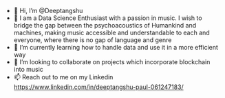 - 👋 Hi, I’m @Deeptangshu
- 👀 I am a Data Science Enthusiast with a passion in music. I wish to bridge the gap between the psychoacoustics of Humankind and machines, making music accessible and understandable to each and everyone, where there is no gap of language and genre
- 🌱 I’m currently learning how to handle data and use it in a more efficient way
- 💞️ I’m looking to collaborate on projects which incorporate blockchain into music
- 📫 Reach out to me on my Linkedin https://www.linkedin.com/in/deeptangshu-paul-061247183/

<!---
Deeptangshu/Deeptangshu is a ✨ special ✨ repository because its `README.md` (this file) appears on your GitHub profile.
You can click the Preview link to take a look at your changes.
--->
